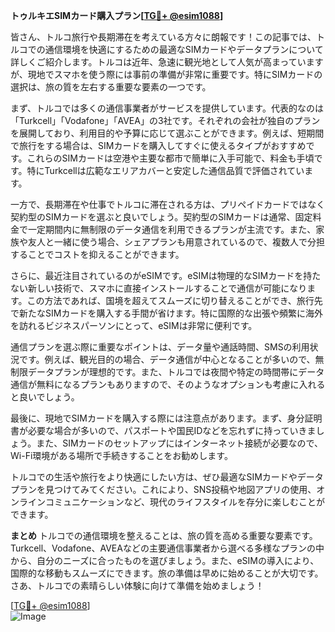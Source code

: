 **トゥルキエSIMカード購入プラン[[TG💪+ @esim1088](https://t.me/s/esim1088)]**

皆さん、トルコ旅行や長期滞在を考えている方々に朗報です！この記事では、トルコでの通信環境を快適にするための最適なSIMカードやデータプランについて詳しくご紹介します。トルコは近年、急速に観光地として人気が高まっていますが、現地でスマホを使う際には事前の準備が非常に重要です。特にSIMカードの選択は、旅の質を左右する重要な要素の一つです。

まず、トルコでは多くの通信事業者がサービスを提供しています。代表的なのは「Turkcell」「Vodafone」「AVEA」の3社です。それぞれの会社が独自のプランを展開しており、利用目的や予算に応じて選ぶことができます。例えば、短期間で旅行をする場合は、SIMカードを購入してすぐに使えるタイプがおすすめです。これらのSIMカードは空港や主要な都市で簡単に入手可能で、料金も手頃です。特にTurkcellは広範なエリアカバーと安定した通信品質で評価されています。

一方で、長期滞在や仕事でトルコに滞在される方は、プリペイドカードではなく契約型のSIMカードを選ぶと良いでしょう。契約型のSIMカードは通常、固定料金で一定期間内に無制限のデータ通信を利用できるプランが主流です。また、家族や友人と一緒に使う場合、シェアプランも用意されているので、複数人で分担することでコストを抑えることができます。

さらに、最近注目されているのがeSIMです。eSIMは物理的なSIMカードを持たない新しい技術で、スマホに直接インストールすることで通信が可能になります。この方法であれば、国境を超えてスムーズに切り替えることができ、旅行先で新たなSIMカードを購入する手間が省けます。特に国際的な出張や頻繁に海外を訪れるビジネスパーソンにとって、eSIMは非常に便利です。

通信プランを選ぶ際に重要なポイントは、データ量や通話時間、SMSの利用状況です。例えば、観光目的の場合、データ通信が中心となることが多いので、無制限データプランが理想的です。また、トルコでは夜間や特定の時間帯にデータ通信が無料になるプランもありますので、そのようなオプションも考慮に入れると良いでしょう。

最後に、現地でSIMカードを購入する際には注意点があります。まず、身分証明書が必要な場合が多いので、パスポートや国民IDなどを忘れずに持っていきましょう。また、SIMカードのセットアップにはインターネット接続が必要なので、Wi-Fi環境がある場所で手続きすることをお勧めします。

トルコでの生活や旅行をより快適にしたい方は、ぜひ最適なSIMカードやデータプランを見つけてみてください。これにより、SNS投稿や地図アプリの使用、オンラインコミュニケーションなど、現代のライフスタイルを存分に楽しむことができます。

**まとめ**
トルコでの通信環境を整えることは、旅の質を高める重要な要素です。Turkcell、Vodafone、AVEAなどの主要通信事業者から選べる多様なプランの中から、自分のニーズに合ったものを選びましょう。また、eSIMの導入により、国際的な移動もスムーズにできます。旅の準備は早めに始めることが大切です。さあ、トルコでの素晴らしい体験に向けて準備を始めましょう！

[[TG💪+ @esim1088](https://t.me/s/esim1088)]  
![Image](https://i.postimg.cc/Y0z9fWf4/image.png)